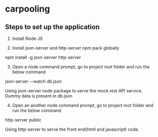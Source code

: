 # carpooling

Steps to set up the application
--------------------------------
1. Install Node JS

2. Install json-server and http-server npm pack globally

npm install -g json-server http-server
	
3. Open a node command prompt, go to project root folder and run the below command

json-server --watch db.json
	
Using json-server node package to serve the mock rest API service. Dummy data is present in db.json
	
4. Open an another node command prompt, go to project root folder and run the below command

http-server public
	
Using http-server to serve the front end(html and javascript) code.
